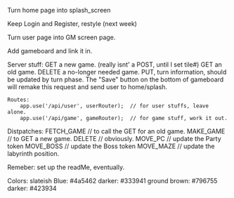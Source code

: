 Turn home page into splash_screen

Keep Login and Register, restyle (next week)

Turn user page into GM screen page.

Add gameboard and link it in.


Server stuff:
    GET a new game.  (really isnt' a POST, until I set tile#)
    GET an old game.
    DELETE a no-longer needed game.
    PUT, turn information, should be updated by turn phase.
        The "Save" button on the bottom of gameboard will remake this request and send user to home/splash.

    
    Routes:
        app.use('/api/user', userRouter);  // for user stuffs, leave alone.
        app.use('/api/game', gameRouter);  // for game stuff, work it out.


Distpatches:
    FETCH_GAME  //  to call the GET for an old game.
    MAKE_GAME  //  to GET a new game.
    DELETE  //   obviously.
    MOVE_PC  //  update the Party token
    MOVE_BOSS  //  update the Boss token
    MOVE_MAZE  //  update the labyrinth position.

Remeber:
    set up the readMe, eventually.

Colors:
    slateish Blue: #4a5462
        darker: #333941
    ground brown: #796755
        darker: #423934